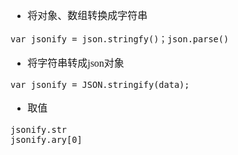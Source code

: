<font face="Simsun" size=3>

- 将对象、数组转换成字符串
~~~
var jsonify = json.stringfy()；json.parse()
~~~
- 将字符串转成json对象
~~~
var jsonify = JSON.stringify(data);
~~~
- 取值
~~~
jsonify.str
jsonify.ary[0]
~~~

</font>
